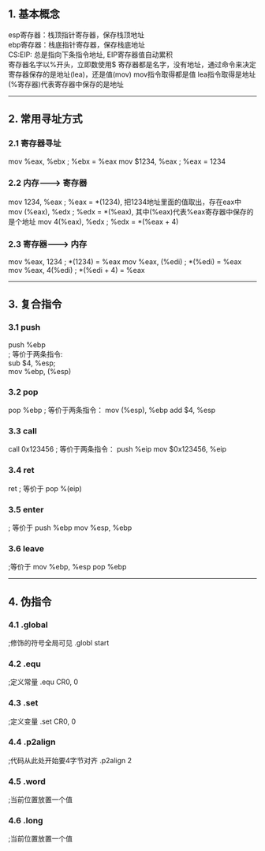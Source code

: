 ## 1. 基本概念
esp寄存器：栈顶指针寄存器，保存栈顶地址    
ebp寄存器：栈底指针寄存器，保存栈底地址    
CS:EIP: 总是指向下条指令地址, EIP寄存器值自动累积    
寄存器名字以%开头，立即数使用$
寄存器都是名字，没有地址，通过命令来决定寄存器保存的是地址(lea)，还是值(mov)
mov指令取得都是值
lea指令取得是地址
(%寄存器)代表寄存器中保存的是地址

------
## 2. 常用寻址方式
### 2.1 寄存器寻址
mov %eax, %ebx     ; %ebx = %eax
mov $1234, %eax    ; %eax = 1234

### 2.2 内存---> 寄存器
mov 1234, %eax     ; %eax = *(1234), 把1234地址里面的值取出，存在eax中
mov (%eax), %edx   ; %edx = *(%eax), 其中(%eax)代表%eax寄存器中保存的是个地址
mov 4(%eax), %edx  ; %edx = *(%eax + 4)

### 2.3 寄存器---> 内存
mov %eax, 1234     ; *(1234) = %eax
mov %eax, (%edi)   ; *(%edi) = %eax
mov %eax, 4(%edi)  ; *(%edi + 4) = %eax

------
## 3. 复合指令
### 3.1 push
push   %ebp           
; 等价于两条指令:   
sub $4, %esp;     
mov %ebp, (%esp)  

### 3.2 pop
pop %ebp
; 等价于两条指令：
mov (%esp), %ebp
add $4, %esp

### 3.3 call
call 0x123456
; 等价于两条指令：
push %eip
mov $0x123456, %eip

### 3.4 ret
ret 
; 等价于
pop %(eip)

### 3.5 enter
; 等价于
push %ebp
mov  %esp, %ebp

### 3.6 leave
;等价于
mov %ebp, %esp
pop %ebp

------
## 4. 伪指令

### 4.1 .global
;修饰的符号全局可见
.globl start    

### 4.2 .equ
;定义常量
.equ CR0, 0

### 4.3 .set
;定义变量
.set CR0, 0

### 4.4 .p2align 
;代码从此处开始要4字节对齐
.p2align 2 

### 4.5 .word
;当前位置放置一个值


### 4.6 .long
;当前位置放置一个值